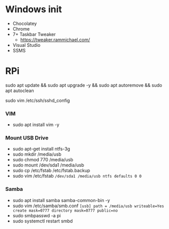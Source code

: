 # Windows init

* Chocolatey
* Chrome
* 7+ Taskbar Tweaker
  * https://tweaker.rammichael.com/
* Visual Studio
* SSMS


# RPi

sudo apt update && sudo apt upgrade -y && sudo apt autoremove && sudo apt autoclean

sudo vim /etc/ssh/sshd_config

### VIM
* sudo apt install vim -y

### Mount USB Drive
* sudo apt-get install ntfs-3g
* sudo mkdir /media/usb
* sudo chmod 770 /media/usb
* sudo mount /dev/sda1 /media/usb
* sudo cp /etc/fstab /etc/fstab.backup
* sudo vim /etc/fstab
`/dev/sda1 /media/usb ntfs defaults 0 0`

### Samba
* sudo apt install samba samba-common-bin -y
* sudo vim /etc/samba/smb.conf
`[usb]
   path = /media/usb
   writeable=Yes
   create mask=0777
   directory mask=0777
   public=no`
* sudo smbpasswd -a pi
* sudo systemctl restart smbd







